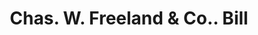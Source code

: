 ---
doi: 10.7916/D8DF835R
date_other: '1860'
date_other_textual: 1860-1869
form: printed ephemera
genre:
- Invoices
name:
- Chas. W. Freeland & Co.
object_in_context_url: https://biggert.cul.columbia.edu/items/view/ave_biggert_00358
subject_hierarchical_geographic:
- Boston, Massachusetts, United States
subject_name:
- Chas. W. Freeland & Co.
title: Chas. W. Freeland & Co.. Bill
sort_title: Chas. W. Freeland & Co.. Bill
call_number: ave_biggert_00358
coordinates:
- 42.35805555555556,-71.06361111111111
pid: ave_biggert_00358
identifiers: ave_biggert_00358
thumbnail: https://derivativo-2.library.columbia.edu/iiif/2/ldpd:344058/full/!256,256/0/native.jpg
permalink: /biggert/ave_biggert_00358/
layout: iiif-image-page
---